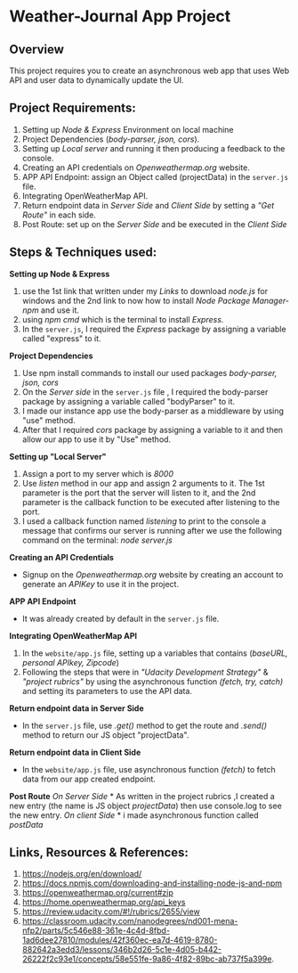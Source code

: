 # Weather-Journal App Project

## Overview
This project requires you to create an asynchronous web app that uses Web API and user data to dynamically update the UI.

## Project Requirements:

1. Setting up *Node & Express* Environment on local machine
2. Project Dependencies (*body-parser, json, cors*).
3. Setting up *Local server* and running it then producing a feedback to the console.
4. Creating an API credentials on *Openweathermap.org* website.
5. APP API Endpoint: assign an Object called (projectData) in the `server.js` file.
6. Integrating OpenWeatherMap API.
7. Return endpoint data in *Server Side* and *Client Side* by setting a *"Get Route"* in each side.
8. Post Route: set up on the *Server Side* and be executed in the *Client Side*


## Steps & Techniques used:

**Setting up Node & Express**

 1. use the 1st link that written under my *Links* to download *node.js* for windows and the 2nd link to now how to install *Node Package Manager-npm* and use it.
 2. using *npm cmd* which is the terminal to install *Express*.
 3. In the `server.js`, I required the *Express* package by assigning a variable called "express" to it.

 **Project Dependencies**

1. Use npm install commands to install our used packages *body-parser, json, cors*
2. On the *Server side* in the `server.js` file , I required the body-parser package by assigning a variable called "bodyParser" to it.
3. I made our instance app use the body-parser as a middleware by using "use" method.
4. After that I required *cors* package by assigning a variable to it and then allow our app to use it by "Use" method.

**Setting up "Local Server"**

1. Assign a port to my server which is *8000*
2. Use *listen* method in our app and assign 2 arguments to it. The 1st parameter is the port that the server will listen to it, and the 2nd parameter is the callback function to be executed after listening to the port.
3. I used a callback function named *listening* to print to the console a message that confirms our server is running after we use the following command on the terminal: *node server.js*

**Creating an API Credentials**
* Signup on the *Openweathermap.org* website by creating an account to generate an *APIKey* to use it in the project.

**APP API Endpoint**
* It was already created by default in the `server.js` file.

**Integrating OpenWeatherMap API**
1. In the `website/app.js` file, setting up a variables that contains (*baseURL, personal APIkey, Zipcode*)
2. Following the steps that were in *"Udacity Development Strategy"* & *"project rubrics"* by using the asynchronous function *(fetch, try, catch)* and setting its parameters to use the API data.

**Return endpoint data in Server Side**
* In the `server.js` file, use *.get()* method to get the route and *.send()* method to return our JS object "projectData".

**Return endpoint data in Client Side**
* In the `website/app.js` file, use asynchronous function *(fetch)* to fetch data from our app created endpoint.

**Post Route**
   *On Server Side*
    * As written in the project rubrics  ,I created a new entry (the name is JS object *projectData*) then use console.log to see the new entry.
   *On client Side*
    * i made asynchronous function called *postData* 
## Links, Resources & References:
1. https://nodejs.org/en/download/
2. https://docs.npmjs.com/downloading-and-installing-node-js-and-npm
3. https://openweathermap.org/current#zip
4. https://home.openweathermap.org/api_keys
5. https://review.udacity.com/#!/rubrics/2655/view
6. https://classroom.udacity.com/nanodegrees/nd001-mena-nfp2/parts/5c546e88-361e-4c4d-8fbd-1ad6dee27810/modules/42f360ec-ea7d-4619-8780-882642a3edd3/lessons/346b2d26-5c1e-4d05-b442-26222f2c93e1/concepts/58e551fe-9a86-4f82-89bc-ab737f5a399e.

